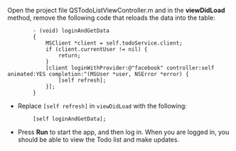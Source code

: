 <!-- deleted by customization * Open **QSTodoListViewController.m** and add the following method. Change _facebook_ to _microsoftaccount_, _twitter_, _google_, or _windowsazureactivedirectory_ if you're not using Facebook as your identity provider. -->
<!-- keep by customization: begin -->

 Open the project file QSTodoListViewController.m and in the **viewDidLoad** method, remove the following code that reloads the data into the table:
<!-- keep by customization: end -->

```
        - (void) loginAndGetData
        {
            MSClient *client = self.todoService.client;
            if (client.currentUser != nil) {
                return;
            }
            [client loginWithProvider:@"facebook" controller:self animated:YES completion:^(MSUser *user, NSError *error) {
                [self refresh];
            }];
        }
```

* Replace `[self refresh]` in `viewDidLoad` with the following:

```
        [self loginAndGetData];
```

* Press  **Run** to start the app, and then log in. When you are logged in, you should be able to view the Todo list and make updates.
